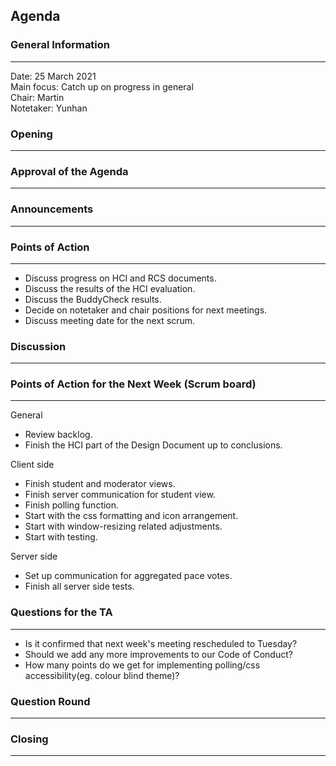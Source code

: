 ## Agenda

### General Information
---
Date:           25 March 2021\
Main focus:     Catch up on progress in general\
Chair:          Martin\
Notetaker:      Yunhan


### Opening
---


### Approval of the Agenda
---


### Announcements
---


### Points of Action
---
- Discuss progress on HCI and RCS documents.
- Discuss the results of the HCI evaluation.
- Discuss the BuddyCheck results.
- Decide on notetaker and chair positions for next meetings.
- Discuss meeting date for the next scrum.


### Discussion
---


### Points of Action for the Next Week (Scrum board)
---
General
- Review backlog.
- Finish the HCI part of the Design Document up to conclusions.

Client side
- Finish student and moderator views.
- Finish server communication for student view.
- Finish polling function.
- Start with the css formatting and icon arrangement.
- Start with window-resizing related adjustments.
- Start with testing.

Server side
- Set up communication for aggregated pace votes.
- Finish all server side tests.


### Questions for the TA
---
- Is it confirmed that next week's meeting rescheduled to Tuesday?
- Should we add any more improvements to our Code of Conduct?
- How many points do we get for implementing polling/css accessibility(eg. colour blind theme)?


### Question Round
---


### Closing
---

